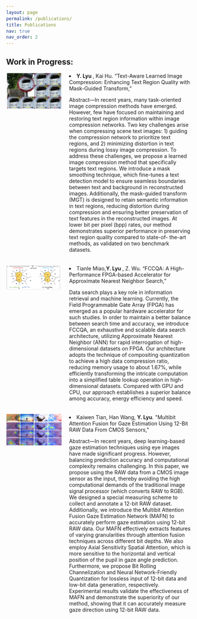 ```yaml
---
layout: page
permalink: /publications/
title: Publications
nav: true
nav_order: 2
---
```


<!-- _pages/publications.md -->

<!-- Bibsearch Feature -->


## Work in Progress:

<div style="display: flex;margin-bottom:20px">

<div style=" max-width: 30%; flex: 0 0 30%;">    <img src="/assets/img/publications/1.png" alt="描述" style="width:100% ;margin-right: 10px;"> </div>

  <div style="flex: 1;  margin-left:20px">
    <li><b>Y. Lyu </b>, Kai Hu. “Text-Aware Learned Image Compression: Enhancing Text Region Quality with Mask-Guided Transform,”</li>
    <p>Abstract—In recent years, many task-oriented image compression methods have emerged. However, few have focused on maintaining and restoring text region information within
image compression networks. Two key challenges arise when compressing scene text images: 1) guiding the compression network to prioritize text regions, and 2) minimizing distortion in text regions during lossy image compression. To address these challenges, we propose a learned image compression method that specifically targets text regions. We introduce a mask smoothing technique, which fine-tunes a text detection model to ensure seamless boundaries between text and background in reconstructed images. Additionally, the mask-guided transform (MGT) is designed to retain semantic information in text regions, reducing distortion during compression and ensuring better preservation of text features in the reconstructed images. At lower bit per pixel (bpp) rates, our method demonstrates superior performance in preserving text region quality compared to state-of-
the-art methods, as validated on two benchmark datasets.</p>
  </div>
</div>



<div style="display: flex;margin-bottom:20px">
  <div style=" max-width: 30%;">   <img src="/assets/img/publications/2.png" alt="描述" style="flex: 0 0 30%; margin-right: 10px;width:100%">
  </div>
  <div style="flex: 1; margin-left:20px">
    <li>Tianle Miao,<b>Y. Lyu </b>, Z. Wu. “FCCQA: A High-Performance FPGA-based Accelerator for Approximate Nearest Neighbor Search,”</li>
    <p>Data search plays a key role in information retrieval and machine learning. Currently, the Field Programmable Gate Array (FPGA) has emerged as a popular hardware accelerator for such studies. In order to maintain a better balance between search time and accuracy, we introduce FCCQA, an exhaustive and scalable data search architecture, utilizing Approximate Nearest Neighbor (ANN) for rapid interrogation of high-dimensional datasets on FPGA. Our architecture adopts the technique of compositing quantization to achieve a high data compression ratio, reducing memory usage to about 1.67%, while efficiently transforming the intricate computation into a simplified table lookup operation in high-dimensional datasets. Compared with GPU and CPU, our approach establishes a superior balance among accuracy, energy efficiency and speed.</p>
  </div>
</div>


<div style="display: flex;margin-bottom:20px">
<div style=" max-width: 30%; flex: 0 0 30%;">    <img src="/assets/img/publications/3.png" alt="描述" style="flex: 0 0 30%;width:100% ;margin-right: 10px;"> </div>


  <div style="flex: 1;margin-left:20px">
    <li>Kaiwen Tian, Han Wang, <b>Y. Lyu</b>. "Multibit Attention Fusion for Gaze Estimation Using 12-Bit RAW Data From CMOS Sensors,"
</li>
    <p>Abstract—In recent years, deep learning-based gaze estimation techniques using eye images have made significant progress. However, balancing prediction accuracy and computational complexity remains challenging. In this paper, we propose using the RAW data from a CMOS image sensor as the input, thereby avoiding the high computational demands of the traditional image signal processor (which converts RAW to RGB). We designed a special measuring scheme to collect and annotate a 12-bit RAW dataset. Additionally, we introduce the Multibit Attention Fusion Gaze Estimation Network (MAFN) to accurately perform gaze estimation using 12-bit RAW data. Our MAFN effectively extracts features of varying granularities through attention fusion techniques across different bit depths. We also employ Axial Sensitivity Spatial Attention, which is more sensitive to the horizontal and vertical position of the pupil in gaze angle prediction. Furthermore, we propose Bit Rolling Channelization and Neural Network-Friendly Quantization for lossless input of 12-bit data and low-bit data generation, respectively. Experimental results validate the effectiveness of MAFN and demonstrate the superiority of our method, showing that it can accurately measure gaze direction using 12-bit RAW data.</p>
  </div>
</div>



 



